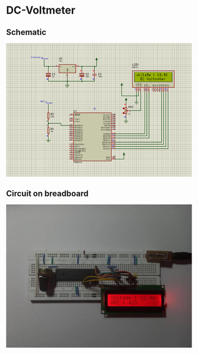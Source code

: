 # DC-Voltmeter
## Schematic
![Screenshot](Schematic.PNG)

## Circuit on breadboard
![Screenshot](Breadboard%20circuit.PNG)
